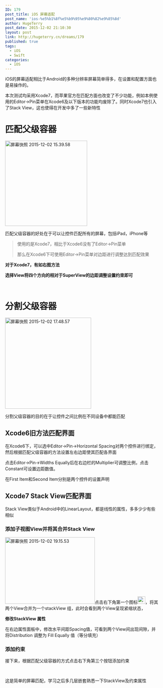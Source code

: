 ```yaml
---
ID: 179
post_title: iOS 屏幕适配
post_name: 'ios-%e5%b1%8f%e5%b9%95%e9%80%82%e9%85%8d'
author: HugeTerry
post_date: 2015-12-02 21:10:30
layout: post
link: http://hugeterry.cn/dreams/179
published: true
tags:
  - iOS
  - Swift
categories:
  - iOS
---
```

iOS的屏幕适配相比于Android的多种分辨率屏幕简单得多，在设置和配置方面也是易操作的。

本次测试均采用Xcode7，而苹果官方在匹配方面也改变了不少功能，例如本例使用的Editor-&gt;Pin菜单在Xcode6及以下版本的功能均废除了。同时Xcode7也引入了Stack View，这也使得在开发中多了一些新特性
<h1>匹配父级容器</h1>
<a href="http://www.hugeterry.cn/wp-content/uploads/2015/12/屏幕快照-2015-12-02-15.39.58.png"><img class=" wp-image-181 alignright" src="http://www.hugeterry.cn/wp-content/uploads/2015/12/屏幕快照-2015-12-02-15.39.58.png" alt="屏幕快照 2015-12-02 15.39.58" width="268" height="278" /></a>

匹配父级容器的好处在于可以让控件匹配所有的屏幕，包括iPad，iPhone等
<blockquote>使用的是Xcode7，相比于Xcode6没有了Editor-&gt;Pin菜单

那么在Xcode6下可使用Editor-&gt;Pin菜单对边距进行调整达到匹配效果</blockquote>
<strong>对于Xcode7，有如右图方法</strong>

<strong>选择View将四个方向的相对于SuperView的边距调整设置约束即可</strong>

&nbsp;
<h1>分割父级容器</h1>
<img class=" wp-image-182 alignright" style="line-height: 1.5;" src="http://www.hugeterry.cn/wp-content/uploads/2015/12/屏幕快照-2015-12-02-17.48.57.png" alt="屏幕快照 2015-12-02 17.48.57" width="281" height="297" />

分割父级容器的目的在于让控件之间比例在不同设备中都能匹配
<h2>Xcode6旧方法匹配界面</h2>
在Xcode6下，可以选中Editor-&gt;Pin-&gt;Horizontal Spacing对两个控件进行绑定，然后根据匹配父级容器的方法设置左右边距使其匹配各界面

点击Editor-&gt;Pin-&gt;Widths Equally后在右边栏的Multiplier可调整比例，点击Constant可设置边距数值。

在First Item和Second Item分别是两个控件的设置声明
<h2>Xcode7 Stack View匹配界面</h2>
Stack View类似于Android中的LinearLayout，都是线性的属性，多多少少有些相似
<h3>添加子视图View并将其合并Stack View</h3>
<a href="http://www.hugeterry.cn/wp-content/uploads/2015/12/屏幕快照-2015-12-02-19.15.53.png"><img class=" wp-image-186 alignright" src="http://www.hugeterry.cn/wp-content/uploads/2015/12/屏幕快照-2015-12-02-19.15.53.png" alt="屏幕快照 2015-12-02 19.15.53" width="293" height="217" /></a>点击右下角第一个图标<a href="http://www.hugeterry.cn/wp-content/uploads/2015/12/屏幕快照-2015-12-02-19.17.27.png"><img class="alignnone size-full wp-image-187" src="http://www.hugeterry.cn/wp-content/uploads/2015/12/屏幕快照-2015-12-02-19.17.27.png" alt="屏幕快照 2015-12-02 19.17.27" width="25" height="24" /></a>，将其两个View合并为一个stackView 组，此时会看到两个View呈现紧缩状态，

<strong>修改StackView 属性</strong>

在右边属性面板中，修改水平间距Spacing值，可看到两个View间出现间隙，并将Distribution 调整为 Fill Equally 值（等分填充）
<h3>添加约束</h3>
接下来，根据匹配父级容器的方式点击右下角第三个按钮添加约束

&nbsp;

这是简单的屏幕匹配，学习之后多几层嵌套熟悉一下StackView及约束属性